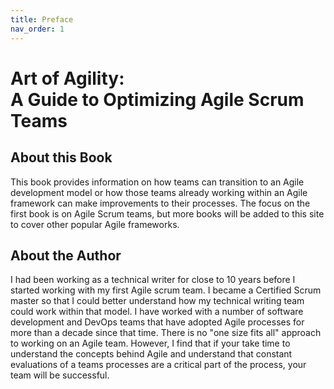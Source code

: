 ```yaml
---
title: Preface
nav_order: 1
---
```


# Art of Agility: <br/>A Guide to Optimizing Agile Scrum Teams

## About this Book

This book provides information on how teams can transition to an Agile development model or how those teams already working within an Agile framework can make improvements to their processes. The focus on the first book is on Agile Scrum teams, but more books will be added to this site to cover other popular Agile frameworks.

## About the Author

I had been working as a technical writer for close to 10 years before I started working with my first Agile scrum team. I became a Certified Scrum master so that I could better understand how my technical writing team could work within that model. I have worked with a number of software development and DevOps teams that have adopted Agile processes for more than a decade since that time. There is no "one size fits all" approach to working on an Agile team. However, I find that if your take time to understand the concepts behind Agile and understand that constant evaluations of a teams processes are a critical part of the process, your team will be successful.
